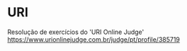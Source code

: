# URI
Resolução de exercícios do 'URI Online Judge'
https://www.urionlinejudge.com.br/judge/pt/profile/385719
